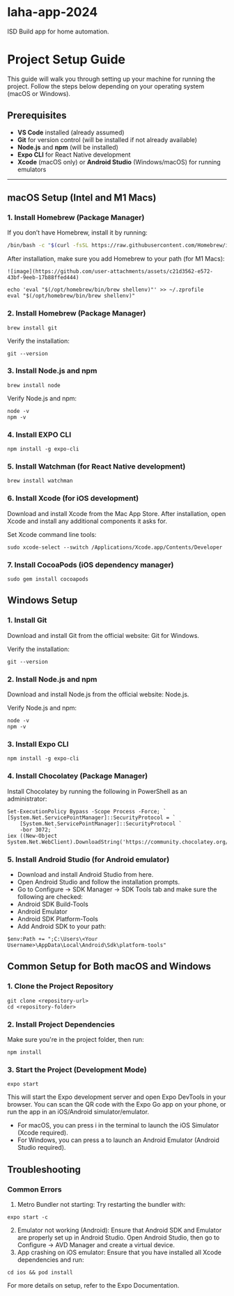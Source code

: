 # laha-app-2024
ISD Build app for home automation.

# Project Setup Guide

This guide will walk you through setting up your machine for running the project. Follow the steps below depending on your operating system (macOS or Windows).

## Prerequisites

- **VS Code** installed (already assumed)
- **Git** for version control (will be installed if not already available)
- **Node.js** and **npm** (will be installed)
- **Expo CLI** for React Native development
- **Xcode** (macOS only) or **Android Studio** (Windows/macOS) for running emulators

---

## macOS Setup (Intel and M1 Macs)

### 1. Install Homebrew (Package Manager)

If you don’t have Homebrew, install it by running:

```bash
/bin/bash -c "$(curl -fsSL https://raw.githubusercontent.com/Homebrew/install/HEAD/install.sh)"
```

After installation, make sure you add Homebrew to your path (for M1 Macs):
```![image](https://github.com/user-attachments/assets/1ded226e-eac9-4a7a-b7d9-bd8e7ce6f540)
![image](https://github.com/user-attachments/assets/c21d3562-e572-43bf-9eeb-17b88ffed444)

echo 'eval "$(/opt/homebrew/bin/brew shellenv)"' >> ~/.zprofile
eval "$(/opt/homebrew/bin/brew shellenv)"
```

### 2. Install Homebrew (Package Manager)
```
brew install git
```

Verify the installation:
```
git --version
```

### 3. Install Node.js and npm
```
brew install node
```

Verify Node.js and npm:
```
node -v
npm -v
```

### 4. Install EXPO CLI
```
npm install -g expo-cli
```

### 5. Install Watchman (for React Native development)
```
brew install watchman
```

### 6. Install Xcode (for iOS development)
Download and install Xcode from the Mac App Store. After installation, open Xcode and install any additional components it asks for.

Set Xcode command line tools:
```
sudo xcode-select --switch /Applications/Xcode.app/Contents/Developer
```

### 7. Install CocoaPods (iOS dependency manager)
```
sudo gem install cocoapods
```

## Windows Setup

### 1. Install Git
Download and install Git from the official website: Git for Windows.

Verify the installation:
```
git --version
```

### 2. Install Node.js and npm
Download and install Node.js from the official website: Node.js.

Verify Node.js and npm:
```
node -v
npm -v
```

### 3. Install Expo CLI
```
npm install -g expo-cli
```

### 4. Install Chocolatey (Package Manager)
Install Chocolatey by running the following in PowerShell as an administrator:

```
Set-ExecutionPolicy Bypass -Scope Process -Force; `
[System.Net.ServicePointManager]::SecurityProtocol = `
    [System.Net.ServicePointManager]::SecurityProtocol `
    -bor 3072; `
iex ((New-Object System.Net.WebClient).DownloadString('https://community.chocolatey.org/install.ps1'))
```

### 5. Install Android Studio (for Android emulator)
- Download and install Android Studio from here.
- Open Android Studio and follow the installation prompts.
- Go to Configure -> SDK Manager -> SDK Tools tab and make sure the following are checked:
- Android SDK Build-Tools
- Android Emulator
- Android SDK Platform-Tools
- Add Android SDK to your path:
```
$env:Path += ";C:\Users\<Your Username>\AppData\Local\Android\Sdk\platform-tools"
```

## Common Setup for Both macOS and Windows

### 1. Clone the Project Repository
```
git clone <repository-url>
cd <repository-folder>
```

### 2. Install Project Dependencies
Make sure you're in the project folder, then run:
```
npm install
```
### 3. Start the Project (Development Mode)
```
expo start
```
This will start the Expo development server and open Expo DevTools in your browser. You can scan the QR code with the Expo Go app on your phone, or run the app in an iOS/Android simulator/emulator.
- For macOS, you can press i in the terminal to launch the iOS Simulator (Xcode required).
- For Windows, you can press a to launch an Android Emulator (Android Studio required).

## Troubleshooting
### Common Errors
1. Metro Bundler not starting: Try restarting the bundler with:
```
expo start -c
```

2. Emulator not working (Android): Ensure that Android SDK and Emulator are properly set up in Android Studio. Open Android Studio, then go to Configure -> AVD Manager and create a virtual device.
3. App crashing on iOS emulator: Ensure that you have installed all Xcode dependencies and run:
```
cd ios && pod install
```
For more details on setup, refer to the Expo Documentation.

